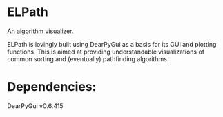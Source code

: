 # ELPath
An algorithm visualizer.

ELPath is lovingly built using DearPyGui as a basis for its GUI and plotting functions.
This is aimed at providing understandable visualizations of common sorting and (eventually) pathfinding algorithms.

# Dependencies:
DearPyGui v0.6.415
